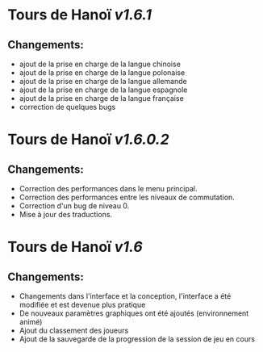 # **Tours de Hanoï** *v1.6.1*

## Changements:
- ajout de la prise en charge de la langue chinoise
- ajout de la prise en charge de la langue polonaise
- ajout de la prise en charge de la langue allemande
- ajout de la prise en charge de la langue espagnole
- ajout de la prise en charge de la langue française
- correction de quelques bugs

# **Tours de Hanoï** *v1.6.0.2*

## Changements:
- Correction des performances dans le menu principal.
- Correction des performances entre les niveaux de commutation.
- Correction d'un bug de niveau 0.
- Mise à jour des traductions.

# **Tours de Hanoï** *v1.6*

## Changements:
- Changements dans l'interface et la conception, l'interface a été modifiée et est devenue plus pratique
- De nouveaux paramètres graphiques ont été ajoutés (environnement animé)
- Ajout du classement des joueurs
- Ajout de la sauvegarde de la progression de la session de jeu en cours